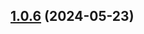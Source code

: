 

## [1.0.6](https://github.com/GaborTorma/release-it-bumper-test/compare/app1-v1.0.5...app1-v1.0.6) (2024-05-23)
